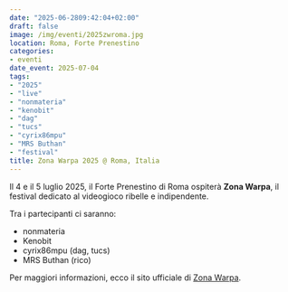 ```yaml
---
date: "2025-06-2809:42:04+02:00"
draft: false
image: /img/eventi/2025zwroma.jpg
location: Roma, Forte Prenestino
categories:
- eventi
date_event: 2025-07-04
tags:
- "2025"
- "live"
- "nonmateria"
- "kenobit"
- "dag"
- "tucs"
- "cyrix86mpu"
- "MRS Buthan"
- "festival"
title: Zona Warpa 2025 @ Roma, Italia
---
```


Il 4 e il 5 luglio 2025, il Forte Prenestino di Roma ospiterà **Zona Warpa**, il festival dedicato al videogioco ribelle e indipendente.

Tra i partecipanti ci saranno:
- nonmateria
- Kenobit
- cyrix86mpu (dag, tucs)
- MRS Buthan (rico)

Per maggiori informazioni, ecco il sito ufficiale di [Zona Warpa](https://www.zonawarpa.it/).